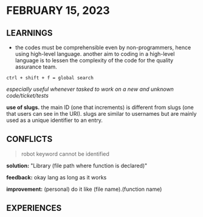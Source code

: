 # FEBRUARY 15, 2023

## LEARNINGS

- the codes must be comprehensible even by non-programmers, hence using high-level language. another aim to coding in a high-level language is to lessen the complexity of the code for the quality assurance team.

```
ctrl + shift + f = global search
```

*especially useful whenever tasked to work on a new and unknown code/ticket/tests*

**use of slugs.** the main ID (one that increments) is different from slugs (one that users can see in the URI). slugs are similar to usernames but are mainly used as a unique identifier to an entry.

## CONFLICTS

>robot keyword cannot be identified

**solution:** "Library (file path where function is declared)"

**feedback:** okay lang as long as it works

**improvement:** (personal) do it like (file name).(function name)

## EXPERIENCES

    